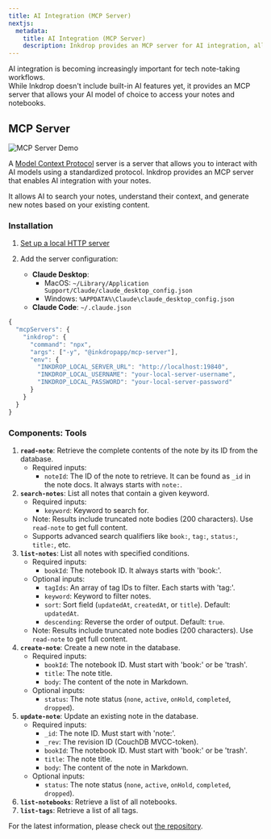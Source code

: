 ```yaml
---
title: AI Integration (MCP Server)
nextjs:
  metadata:
    title: AI Integration (MCP Server)
    description: Inkdrop provides an MCP server for AI integration, allowing you to use AI models for various tasks within your notes.
---
```


AI integration is becoming increasingly important for tech note-taking workflows.  
While Inkdrop doesn't include built-in AI features yet, it provides an MCP server that allows your AI model of choice to access your notes and notebooks.

## MCP Server

![MCP Server Demo](/images/mcp-server.png)

A [Model Context Protocol](https://github.com/modelcontextprotocol) server is a server that allows you to interact with AI models using a standardized protocol.
Inkdrop provides an MCP server that enables AI integration with your notes.

It allows AI to search your notes, understand their context, and generate new notes based on your existing content.

### Installation

1. [Set up a local HTTP server](https://developers.inkdrop.app/guides/integrate-with-external-programs)

2. Add the server configuration:
   - **Claude Desktop**:
     - MacOS: `~/Library/Application Support/Claude/claude_desktop_config.json`
     - Windows: `%APPDATA%\Claude\claude_desktop_config.json`
   - **Claude Code**: `~/.claude.json`

```js
{
  "mcpServers": {
    "inkdrop": {
      "command": "npx",
      "args": ["-y", "@inkdropapp/mcp-server"],
      "env": {
        "INKDROP_LOCAL_SERVER_URL": "http://localhost:19840",
        "INKDROP_LOCAL_USERNAME": "your-local-server-username",
        "INKDROP_LOCAL_PASSWORD": "your-local-server-password"
      }
    }
  }
}
```

### Components: Tools

1. **`read-note`**: Retrieve the complete contents of the note by its ID from the database.
   - Required inputs:
     - `noteId`: The ID of the note to retrieve. It can be found as `_id` in the note docs. It always starts with `note:`.
2. **`search-notes`**: List all notes that contain a given keyword.
   - Required inputs:
     - `keyword`: Keyword to search for.
   - Note: Results include truncated note bodies (200 characters). Use `read-note` to get full content.
   - Supports advanced search qualifiers like `book:`, `tag:`, `status:`, `title:`, etc.
3. **`list-notes`**: List all notes with specified conditions.
   - Required inputs:
     - `bookId`: The notebook ID. It always starts with 'book:'.
   - Optional inputs:
     - `tagIds`: An array of tag IDs to filter. Each starts with 'tag:'.
     - `keyword`: Keyword to filter notes.
     - `sort`: Sort field (`updatedAt`, `createdAt`, or `title`). Default: `updatedAt`.
     - `descending`: Reverse the order of output. Default: `true`.
   - Note: Results include truncated note bodies (200 characters). Use `read-note` to get full content.
4. **`create-note`**: Create a new note in the database.
   - Required inputs:
     - `bookId`: The notebook ID. Must start with 'book:' or be 'trash'.
     - `title`: The note title.
     - `body`: The content of the note in Markdown.
   - Optional inputs:
     - `status`: The note status (`none`, `active`, `onHold`, `completed`, `dropped`).
5. **`update-note`**: Update an existing note in the database.
   - Required inputs:
     - `_id`: The note ID. Must start with 'note:'.
     - `_rev`: The revision ID (CouchDB MVCC-token).
     - `bookId`: The notebook ID. Must start with 'book:' or be 'trash'.
     - `title`: The note title.
     - `body`: The content of the note in Markdown.
   - Optional inputs:
     - `status`: The note status (`none`, `active`, `onHold`, `completed`, `dropped`).
6. **`list-notebooks`**: Retrieve a list of all notebooks.
7. **`list-tags`**: Retrieve a list of all tags.

For the latest information, please check out [the repository](https://github.com/inkdropapp/mcp-server).
